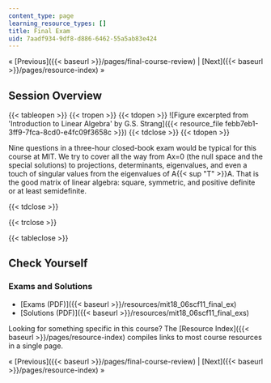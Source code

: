```yaml
---
content_type: page
learning_resource_types: []
title: Final Exam
uid: 7aadf934-9df8-d886-6462-55a5ab83e424
---
```


« [Previous]({{< baseurl >}}/pages/final-course-review) | [Next]({{< baseurl >}}/pages/resource-index) »

Session Overview
----------------

{{< tableopen >}}
{{< tropen >}}
{{< tdopen >}}
![Figure excerpted from 'Introduction to Linear Algebra' by G.S. Strang]({{< resource_file febb7eb1-3ff9-7fca-8cd0-e4fc09f3658c >}})
{{< tdclose >}}
{{< tdopen >}}


Nine questions in a three-hour closed-book exam would be typical for this course at MIT. We try to cover all the way from Ax=0 (the null space and the special solutions) to projections, determinants, eigenvalues, and even a touch of singular values from the eigenvalues of A{{< sup "T" >}}A. That is the good matrix of linear algebra: square, symmetric, and positive definite or at least semidefinite.


{{< tdclose >}}

{{< trclose >}}

{{< tableclose >}}

Check Yourself
--------------

### Exams and Solutions

*   [Exams (PDF)]({{< baseurl >}}/resources/mit18_06scf11_final_ex)
*   [Solutions (PDF)]({{< baseurl >}}/resources/mit18_06scf11_final_exs)

Looking for something specific in this course? The [Resource Index]({{< baseurl >}}/pages/resource-index) compiles links to most course resources in a single page.

« [Previous]({{< baseurl >}}/pages/final-course-review) | [Next]({{< baseurl >}}/pages/resource-index) »